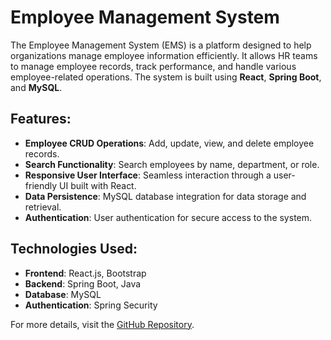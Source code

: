 # Employee Management System

The Employee Management System (EMS) is a platform designed to help organizations manage employee information efficiently. It allows HR teams to manage employee records, track performance, and handle various employee-related operations. The system is built using **React**, **Spring Boot**, and **MySQL**.

## Features:
- **Employee CRUD Operations**: Add, update, view, and delete employee records.
- **Search Functionality**: Search employees by name, department, or role.
- **Responsive User Interface**: Seamless interaction through a user-friendly UI built with React.
- **Data Persistence**: MySQL database integration for data storage and retrieval.
- **Authentication**: User authentication for secure access to the system.

## Technologies Used:
- **Frontend**: React.js, Bootstrap
- **Backend**: Spring Boot, Java
- **Database**: MySQL
- **Authentication**: Spring Security

For more details, visit the [GitHub Repository](https://github.com/Mohasin-Shaikh-Dev/Employee-Management-System).
